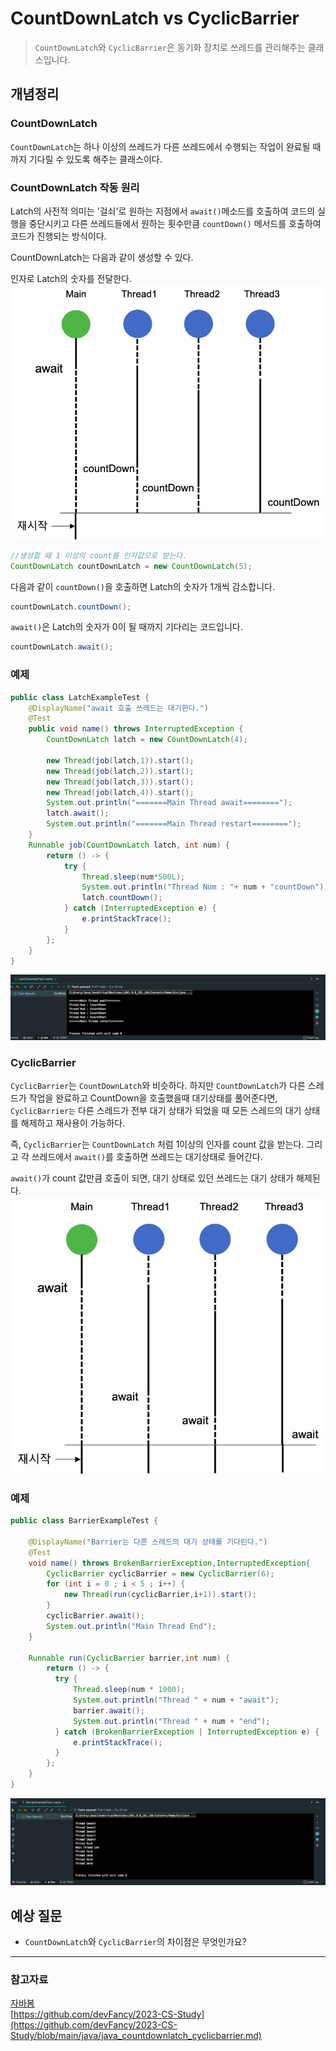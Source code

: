 # CountDownLatch vs CyclicBarrier

> `CountDownLatch`와 `CyclicBarrier`은 동기화 장치로 쓰레드를 관리해주는 클래스입니다.

## 개념정리

### CountDownLatch

`CountDownLatch`는 하나 이상의 쓰레드가 다른 쓰레드에서 수행되는 작업이 완료될 때까지 기다릴 수 있도록 해주는 클래스이다.

### CountDownLatch 작동 원리

Latch의 사전적 의미는 '걸쇠'로 원하는 지점에서 `await()`메소드를 호출하여 코드의 실행을 중단시키고 다른 쓰레드들에서 원하는 횟수만큼 `countDown()` 메서드를 호출하여 코드가 진행되는 방식이다.

CountDownLatch는 다음과 같이 생성할 수 있다.

인자로 Latch의 숫자를 전달한다.
![CountDownLatch](img/countdownlatch.png)

```java
//생성할 때 1 이상의 count를 인자값으로 받는다.
CountDownLatch countDownLatch = new CountDownLatch(5);
```

다음과 같이 `countDown()`을 호출하면 Latch의 숫자가 1개씩 감소합니다.

```java
countDownLatch.countDown();
```

`await()`은 Latch의 숫자가 0이 될 때까지 기다리는 코드입니다.

```java
countDownLatch.await();
```

### 예제

```java
public class LatchExampleTest {
    @DisplayName("await 호출 쓰레드는 대기한다.")
    @Test
    public void name() throws InterruptedException {
        CountDownLatch latch = new CountDownLatch(4);

        new Thread(job(latch,1)).start();
        new Thread(job(latch,2)).start();
        new Thread(job(latch,3)).start();
        new Thread(job(latch,4)).start();
        System.out.println("=======Main Thread await========");
        latch.await();
        System.out.println("=======Main Thread restart========");
    }
    Runnable job(CountDownLatch latch, int num) {
        return () -> {
            try {
                Thread.sleep(num*500L);
                System.out.println("Thread Num : "+ num + "countDown");
                latch.countDown();
            } catch (InterruptedException e) {
                e.printStackTrace();
            }
        };
    }
}
```

![Alt text](img/countdownlatch_ex.png)

### CyclicBarrier

`CyclicBarrier`는 `CountDownLatch`와 비슷하다. 하지만 `CountDownLatch`가 다른 스레드가 작업을 완료하고 CountDown을 호출했을때 대기상태를 풀어준다면, `CyclicBarrier는` 다른 스레드가 전부 대기 상태가 되었을 때 모든 스레드의 대기 상태를 해제하고 재사용이 가능하다.

즉, `CyclicBarrier`는 `CountDownLatch` 처럼 1이상의 인자를 count 값을 받는다. 그리고 각 쓰레드에서 `await()`를 호출하면 쓰레드는 대기상태로 들어간다.

`await()`가 count 값만큼 호출이 되면, 대기 상태로 있던 쓰레드는 대기 상태가 해제된다.
![CyclicBarrier](img/cyclicbarrier.png)

### 예제

```java
public class BarrierExampleTest {

    @DisplayName("Barrier는 다른 스레드의 대기 상태를 기다린다.")
    @Test
    void name() throws BrokenBarrierException,InterruptedException{
        CyclicBarrier cyclicBarrier = new CyclicBarrier(6);
        for (int i = 0 ; i < 5 ; i++) {
            new Thread(run(cyclicBarrier,i+1)).start();
        }
        cyclicBarrier.await();
        System.out.println("Main Thread End");
    }

    Runnable run(CyclicBarrier barrier,int num) {
        return () -> {
          try {
              Thread.sleep(num * 1000);
              System.out.println("Thread " + num + "await");
              barrier.await();
              System.out.println("Thread " + num + "end");
          } catch (BrokenBarrierException | InterruptedException e) {
              e.printStackTrace();
          }
        };
    }
}
```

![Alt text](img/cyclicbarrier_ex.png)

## 예상 질문

- `CountDownLatch`와 `CyclicBarrier`의 차이점은 무엇인가요?

---

### 참고자료

[자바봄](https://javabom.tistory.com/35) <br>
[https://github.com/devFancy/2023-CS-Study](https://github.com/devFancy/2023-CS-Study/blob/main/java/java_countdownlatch_cyclicbarrier.md)
